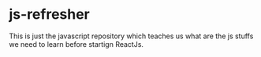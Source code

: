 # js-refresher


This is just the javascript repository which teaches us what are the js stuffs we need to learn before startign ReactJs.  
